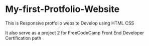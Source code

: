 # My-first-Protfolio-Website
This is Responsive protfolio website Develop using HTML CSS 

It also serve as a project 2 for FreeCodeCamp Front End Developer Certification path
